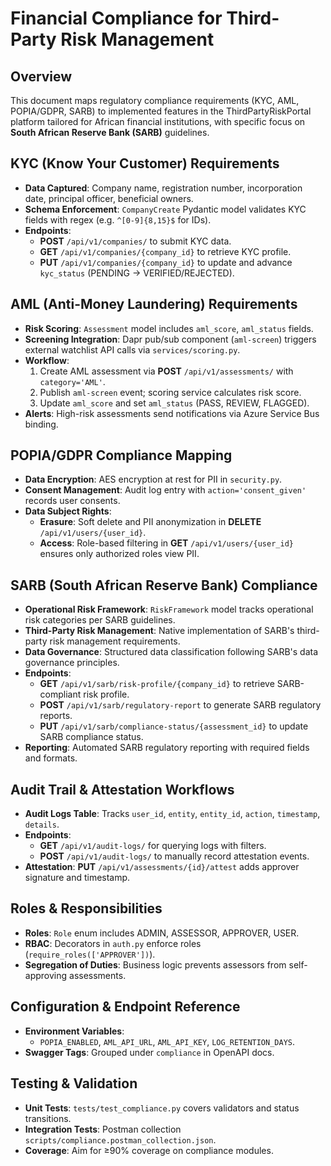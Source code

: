 # Financial Compliance for Third-Party Risk Management

## Overview
This document maps regulatory compliance requirements (KYC, AML, POPIA/GDPR, SARB) to implemented features in the ThirdPartyRiskPortal platform tailored for African financial institutions, with specific focus on **South African Reserve Bank (SARB)** guidelines.

## KYC (Know Your Customer) Requirements
- **Data Captured**: Company name, registration number, incorporation date, principal officer, beneficial owners.
- **Schema Enforcement**: `CompanyCreate` Pydantic model validates KYC fields with regex (e.g. `^[0-9]{8,15}$` for IDs).
- **Endpoints**:
  - **POST** `/api/v1/companies/` to submit KYC data.
  - **GET** `/api/v1/companies/{company_id}` to retrieve KYC profile.
  - **PUT** `/api/v1/companies/{company_id}` to update and advance `kyc_status` (PENDING → VERIFIED/REJECTED).

## AML (Anti-Money Laundering) Requirements
- **Risk Scoring**: `Assessment` model includes `aml_score`, `aml_status` fields.
- **Screening Integration**: Dapr pub/sub component (`aml-screen`) triggers external watchlist API calls via `services/scoring.py`.
- **Workflow**:
  1. Create AML assessment via **POST** `/api/v1/assessments/` with `category='AML'`.
  2. Publish `aml-screen` event; scoring service calculates risk score.
  3. Update `aml_score` and set `aml_status` (PASS, REVIEW, FLAGGED).
- **Alerts**: High-risk assessments send notifications via Azure Service Bus binding.

## POPIA/GDPR Compliance Mapping
- **Data Encryption**: AES encryption at rest for PII in `security.py`.
- **Consent Management**: Audit log entry with `action='consent_given'` records user consents.
- **Data Subject Rights**:
  - **Erasure**: Soft delete and PII anonymization in **DELETE** `/api/v1/users/{user_id}`.
  - **Access**: Role-based filtering in **GET** `/api/v1/users/{user_id}` ensures only authorized roles view PII.

## SARB (South African Reserve Bank) Compliance
- **Operational Risk Framework**: `RiskFramework` model tracks operational risk categories per SARB guidelines.
- **Third-Party Risk Management**: Native implementation of SARB's third-party risk management requirements.
- **Data Governance**: Structured data classification following SARB's data governance principles.
- **Endpoints**:
  - **GET** `/api/v1/sarb/risk-profile/{company_id}` to retrieve SARB-compliant risk profile.
  - **POST** `/api/v1/sarb/regulatory-report` to generate SARB regulatory reports.
  - **PUT** `/api/v1/sarb/compliance-status/{assessment_id}` to update SARB compliance status.
- **Reporting**: Automated SARB regulatory reporting with required fields and formats.

## Audit Trail & Attestation Workflows
- **Audit Logs Table**: Tracks `user_id`, `entity`, `entity_id`, `action`, `timestamp`, `details`.
- **Endpoints**:
  - **GET** `/api/v1/audit-logs/` for querying logs with filters.
  - **POST** `/api/v1/audit-logs/` to manually record attestation events.
- **Attestation**: **PUT** `/api/v1/assessments/{id}/attest` adds approver signature and timestamp.

## Roles & Responsibilities
- **Roles**: `Role` enum includes ADMIN, ASSESSOR, APPROVER, USER.
- **RBAC**: Decorators in `auth.py` enforce roles (`require_roles(['APPROVER'])`).
- **Segregation of Duties**: Business logic prevents assessors from self-approving assessments.

## Configuration & Endpoint Reference
- **Environment Variables**:
  - `POPIA_ENABLED`, `AML_API_URL`, `AML_API_KEY`, `LOG_RETENTION_DAYS`.
- **Swagger Tags**: Grouped under `compliance` in OpenAPI docs.

## Testing & Validation
- **Unit Tests**: `tests/test_compliance.py` covers validators and status transitions.
- **Integration Tests**: Postman collection `scripts/compliance.postman_collection.json`.
- **Coverage**: Aim for ≥90% coverage on compliance modules.
